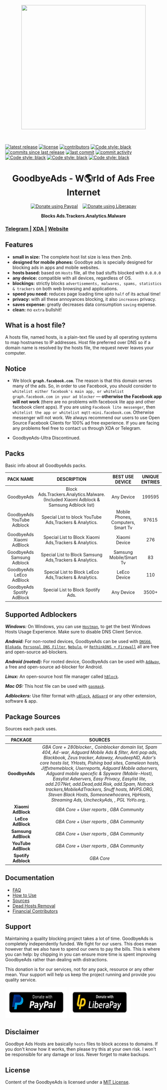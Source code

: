 <p align="center">
  <img width="400" height="400" src="https://raw.githubusercontent.com/jerryn70/GoodbyeAds/master/Images/GoodbyeAds_New_logo_Trans.png">
</p>
<br>
     
[![latest release](https://img.shields.io/github/release/jerryn70/GoodbyeAds.svg)](https://github.com/jerryn70/GoodbyeAds/releases)
[![license](https://img.shields.io/github/license/jerryn70/GoodbyeAds.svg)](https://github.com/jerryn70/GoodbyeAds/blob/master/license.txt)
[![contributors](https://img.shields.io/github/contributors/jerryn70/GoodbyeAds.svg)](https://github.com/jerryn70/GoodbyeAds/graphs/contributors)
[![Code style: black](https://img.shields.io/badge/code%20style-black-000000.svg)](https://github.com/python/black)
[![commits since last release](https://img.shields.io/github/commits-since/jerryn70/GoodbyeAds/latest.svg)](https://github.com/jerryn70/GoodbyeAds/commits/master)
[![last commit](https://img.shields.io/github/last-commit/jerryn70/GoodbyeAds.svg)](https://github.com/jerryn70/GoodbyeAds/commits/master)
[![commit activity](https://img.shields.io/github/commit-activity/y/jerryn70/GoodbyeAds.svg)](https://github.com/jerryn70/GoodbyeAds/commits/master)
<a href="https://github.com/jerryn70/GoodbyeAds"><img alt="Code style: black" src="https://img.shields.io/badge/build%20-passing-32CD32.svg"></a>
<a href="https://github.com/jerryn70/GoodbyeAds"><img alt="Code style: black" src="https://img.shields.io/badge/status%20-stable-FF1493.svg"></a>
<a href="https://github.com/jerryn70/GoodbyeAds"><img alt="Code style: black" src="https://img.shields.io/badge/updated%20on-19 Dec 2021-9400D3.svg"></a>          
<h1 align="center">GoodbyeAds - W🌎rld of Ads Free Internet</h1> 
<p align="center">  
  <a href="https://paypal.me/jerryn70" target="_blank"><img alt="Donate using Paypal" src="https://www.paypalobjects.com/en_US/i/btn/btn_donateCC_LG.gif"></a>
  &nbsp;&nbsp;
  <a href="https://liberapay.com/jerryn70/donate"><img alt="Donate using Liberapay" src="https://liberapay.com/assets/widgets/donate.svg"></a>
</p>

<p align="center">
  <strong>Blocks Ads.Trackers.Analytics.Malware</strong>
</p>

<p align="center">
  <h3>
    <a href="https://t.me/GoodbyeAds">
      Telegram
    </a>
    <span> | </span>
    <a href="https://forum.xda-developers.com/android/software-hacking/goodbye-ads-advanced-protection-ads-ad-t3827269">
      XDA
    </a>
    <span> | </span>
    <a href="https://goodbyeads.weebly.com">
      Website
    </a>
  </h3>
</p>

## Features

- __small in size:__ The complete host list size is less then 2mb.
- __designed for mobile phones:__ Goodbye ads is specially designed for blocking ads in apps and mobile websites.
- __hosts based:__ based on `Hosts` file, all the bad stuffs blocked with `0.0.0.0`
- __any device:__ compatible with all devices, regardless of OS.
- __blockings:__ strictly blocks `advertisements, malwares, spams, statistics & trackers` on both web browsing and applications.
- __speed you need:__ reduces page loading time upto `half` of its actual time!
- __privacy:__ with all these annoyances blocking, it also `increases` privacy.
- __saves expense:__ greatly decreases data consumption `saving` expense.
- __clean:__ no `extra` bullshit! 

## What is a host file?                 
       
 A hosts file, named hosts, is a plain-text file used by all operating systems to map hostnames to IP addresses. Host file preferred over DNS so  if a domain name is resolved by the hosts file, the request never leaves your computer.
 
## Notice

- We block **`graph.facebook.com`**. The reason is that this domain serves many of the ads.  So, in order to use Facebook, you should consider to `whitelist either facebook's main app, or whitelist graph.facebook.com in your ad blocker` — **otherwise the Facebook app will not work** (there are no problems with facebook lite app and other facebook client apps).  If you are using `Facebook lite messenger`, then `whitelist the app or whitelist mqtt-mini.facebook.com`. Otherwise messenger will not work. We always recommend our users to use Open Source Facebook Clients for 100% ad free experience.  If you are facing any problems feel free to contact us through XDA or Telegram.

- GoodbyeAds-Ultra Discontinued.
 
## Packs

Basic info about all GoodbyeAds packs.

| PACK NAME | DESCRIPTION | BEST USE DEVICE | UNIQUE ENTRIES | HOSTS TXT | ADBLOCK FILTER |
|:---------:|:-------:|:---------:|:--------------:|:---------:|:--------------:|
GoodbyeAds | Block Ads.Trackers.Analytics.Malware. (Included Xiaomi Adblock & Samsung Adblock list) | Any Device | 199595 | [TXT](https://raw.githubusercontent.com/jerryn70/GoodbyeAds/master/Hosts/GoodbyeAds.txt) | [FILTER](https://raw.githubusercontent.com/jerryn70/GoodbyeAds/master/Formats/GoodbyeAds-AdBlock-Filter.txt) |
GoodbyeAds YouTube Adblock | Special List to block YouTube Ads,Trackers & Analytics. | Mobile Phones, Computers, Smart Tv | 97615 | [TXT](https://raw.githubusercontent.com/jerryn70/GoodbyeAds/master/Extension/GoodbyeAds-YouTube-AdBlock.txt) | [FILTER](https://raw.githubusercontent.com/jerryn70/GoodbyeAds/master/Formats/GoodbyeAds-YouTube-AdBlock-Filter.txt) |
GoodbyeAds Xiaomi AdBlock | Special List to Block Xiaomi Ads,Trackers & Analytics. | Xiaomi Device | 276 | [TXT](https://raw.githubusercontent.com/jerryn70/GoodbyeAds/master/Extension/GoodbyeAds-Xiaomi-Extension.txt) |
GoodbyeAds Samsung Adblock | Special List to Block Samsung Ads,Trackers & Analytics. | Samsung Mobile/Smart Tv | 83 | [TXT](https://raw.githubusercontent.com/jerryn70/GoodbyeAds/master/Extension/GoodbyeAds-Samsung-AdBlock.txt) |
GoodbyeAds LeEco AdBlock | Special List to Block LeEco Ads,Trackers & Analytics. | LeEco Device | 110 | [TXT](https://raw.githubusercontent.com/jerryn70/GoodbyeAds/master/Extension/GoodbyeAds-LeEco-Extension.txt) |
GoodbyeAds Spotify AdBlock | Special List to Block Spotify Ads. | Any Device | 3500+ | [TXT](https://raw.githubusercontent.com/jerryn70/GoodbyeAds/master/Extension/GoodbyeAds-Spotify-AdBlock.txt) |

## Supported Adblockers

***Windows:*** On Windows, you can use [`Hostman`](http://www.abelhadigital.com/hostsman/), to get the best Windows Hosts Usage Experience. Make sure to disable DNS Client Service.       
     
***Android:*** For non-rooted devices, GoodbyeAds can be used with [`DNS66`](https://f-droid.org/en/packages/org.jak_linux.dns66/), [`Blokada`](https://f-droid.org/en/packages/org.blokada.alarm/), [`Personal DNS Filter`](https://www.zenz-solutions.de/personaldnsfilter/), [`Nebulo`](https://github.com/Ch4t4r/Nebulo), or [`RethinkDNS + Firewall`](https://github.com/celzero/rethink-app) all are free and open-source ad-blockers.     
     
***Android (rooted):*** For rooted device, GoodbyeAds can be used with [`AdAway`](https://f-droid.org/en/packages/org.adaway/), a free and open-source ad-blocker for Android.    
     
***Linux:*** An open-source host file manager called [`hBlock`](https://github.com/hectorm/hBlock).   
       
***Mac OS:*** This host file can be used with [`gasmask`](https://github.com/2ndalpha/gasmask).    
   
***Adblockers:*** Use filter format with [`uBlock`](https://github.com/gorhill/uBlock), [`AdGuard`](https://adguard.com/en/welcome.html) or any other extension, software & app.

## Package Sources

Sources each pack uses.

| PACKAGE | SOURCES |  
|:-------:|:-------:|
**GoodbyeAds** | *GBA Core + 280blocker., Coinblocker domain list,  Spam 404, Ad-war,  Adguard Mobile Ads & filter, Anti pop ads, Blackbook, Zeus tracker,  Adaway, AnudeepND, Ador's core hosts list, YHosts, Pishing bad sites, Cameleon hosts, Jiffxtremeblock, Userreports, Adguard Mobile adservers, Adguard mobile specefic  & Spyware (Mobile-Host), Easylist Adservers, Easy Privacy, Easylist lite, add.207Net, add.Dead,add.Risk, add.Spam, Notrack trackers,MobileAdTrackers, Snuff hosts, MVPS.ORG, Steven Black Hosts, Someonewhocares, HpHosts, Streaming Ads,  UncheckyAds, , PGL YoYo.org, .*|
**Xiaomi AdBlock** | *GBA Core + User reports , GBA Community* |
**LeEco AdBlock** | *GBA Core + User reports , GBA Community* |
**Samsung AdBlock** | *GBA Core + User reports , GBA Community* |
**YouTube AdBlock** | *GBA Core + User reports , GBA Community* |
**Spotify Adblock** | *GBA Core* |

## Documentation

 - [FAQ](https://github.com/jerryn70/GoodbyeAds/blob/master/Docs/FAQ.md)
 - [How to Use](https://github.com/jerryn70/GoodbyeAds/blob/master/Docs/How%20to%20use.md)
 - [Sources](https://github.com/jerryn70/GoodbyeAds/blob/master/Docs/Sources.md)
 - [Dead Hosts Removal](https://github.com/jerryn70/GoodbyeAds/blob/master/Docs/Dead%20host%20removal.md)
 - [Financial Contributors](https://github.com/jerryn70/GoodbyeAds/blob/master/Docs/Financial%20contributors.md)

## Support

Maintaining a quality blocking project takes a lot of time. GoodbyeAds is completely independently funded. We fight for our users. This does mean
however that we also have to spend our owns to pay the bills. This is where you can help: by chipping in you can ensure more time is spent improving GoodbyeAds rather than dealing with distractions.

This donation is for our services, not for any pack, resource or any other mean. Your support will help us keep the project running and provide you quality service. 

<a href="https://paypal.me/jerryn70" target="_blank"><img width="200" height="100" src="https://raw.githubusercontent.com/jerryn70/GoodbyeAds/master/Images/Paypal.png"></a>
<a href="https://liberapay.com/jerryn70/donate" target="_blank"><img width="200" height="100" src="https://raw.githubusercontent.com/jerryn70/GoodbyeAds/master/Images/LiberaPay.png"></a>
	
## Disclaimer

Goodbye Ads Hosts are basically `hosts` files to block access to domains. If you don't know how it works, then please try this at your own risk. I won't be responsible for any damage or loss. Never forget to make backups.

## License

Content of the GoodbyeAds is licensed under a [MIT License](https://github.com/jerryn70/GoodbyeAds/blob/master/LICENSE).

